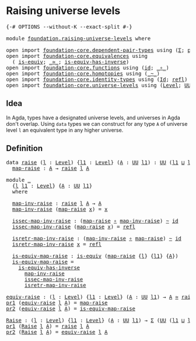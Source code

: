 # Raising universe levels

<pre class="Agda"><a id="36" class="Symbol">{-#</a> <a id="40" class="Keyword">OPTIONS</a> <a id="48" class="Pragma">--without-K</a> <a id="60" class="Pragma">--exact-split</a> <a id="74" class="Symbol">#-}</a>

<a id="79" class="Keyword">module</a> <a id="86" href="foundation.raising-universe-levels.html" class="Module">foundation.raising-universe-levels</a> <a id="121" class="Keyword">where</a>

<a id="128" class="Keyword">open</a> <a id="133" class="Keyword">import</a> <a id="140" href="foundation-core.dependent-pair-types.html" class="Module">foundation-core.dependent-pair-types</a> <a id="177" class="Keyword">using</a> <a id="183" class="Symbol">(</a><a id="184" href="foundation-core.dependent-pair-types.html#502" class="Record">Σ</a><a id="185" class="Symbol">;</a> <a id="187" href="foundation-core.dependent-pair-types.html#592" class="Field">pr1</a><a id="190" class="Symbol">;</a> <a id="192" href="foundation-core.dependent-pair-types.html#604" class="Field">pr2</a><a id="195" class="Symbol">)</a>
<a id="197" class="Keyword">open</a> <a id="202" class="Keyword">import</a> <a id="209" href="foundation-core.equivalences.html" class="Module">foundation-core.equivalences</a> <a id="238" class="Keyword">using</a>
  <a id="246" class="Symbol">(</a> <a id="248" href="foundation-core.equivalences.html#1542" class="Function">is-equiv</a><a id="256" class="Symbol">;</a> <a id="258" href="foundation-core.equivalences.html#1607" class="Function Operator">_≃_</a><a id="261" class="Symbol">;</a> <a id="263" href="foundation-core.equivalences.html#2999" class="Function">is-equiv-has-inverse</a><a id="283" class="Symbol">)</a>
<a id="285" class="Keyword">open</a> <a id="290" class="Keyword">import</a> <a id="297" href="foundation-core.functions.html" class="Module">foundation-core.functions</a> <a id="323" class="Keyword">using</a> <a id="329" class="Symbol">(</a><a id="330" href="foundation-core.functions.html#309" class="Function">id</a><a id="332" class="Symbol">;</a> <a id="334" href="foundation-core.functions.html#407" class="Function Operator">_∘_</a><a id="337" class="Symbol">)</a>
<a id="339" class="Keyword">open</a> <a id="344" class="Keyword">import</a> <a id="351" href="foundation-core.homotopies.html" class="Module">foundation-core.homotopies</a> <a id="378" class="Keyword">using</a> <a id="384" class="Symbol">(</a><a id="385" href="foundation-core.homotopies.html#467" class="Function Operator">_~_</a><a id="388" class="Symbol">)</a>
<a id="390" class="Keyword">open</a> <a id="395" class="Keyword">import</a> <a id="402" href="foundation-core.identity-types.html" class="Module">foundation-core.identity-types</a> <a id="433" class="Keyword">using</a> <a id="439" class="Symbol">(</a><a id="440" href="foundation-core.identity-types.html#641" class="Datatype">Id</a><a id="442" class="Symbol">;</a> <a id="444" href="foundation-core.identity-types.html#694" class="InductiveConstructor">refl</a><a id="448" class="Symbol">)</a>
<a id="450" class="Keyword">open</a> <a id="455" class="Keyword">import</a> <a id="462" href="foundation-core.universe-levels.html" class="Module">foundation-core.universe-levels</a> <a id="494" class="Keyword">using</a> <a id="500" class="Symbol">(</a><a id="501" href="Agda.Primitive.html#597" class="Postulate">Level</a><a id="506" class="Symbol">;</a> <a id="508" href="foundation-core.universe-levels.html#222" class="Primitive">UU</a><a id="510" class="Symbol">;</a> <a id="512" href="Agda.Primitive.html#810" class="Primitive Operator">_⊔_</a><a id="515" class="Symbol">)</a>
</pre>
## Idea

In Agda, types have a designated universe levels, and universes in Agda don't overlap. Using `data` types we can construct for any type `A` of universe level `l` an equivalent type in any higher universe.

## Definition

<pre class="Agda"><a id="760" class="Keyword">data</a> <a id="raise"></a><a id="765" href="foundation.raising-universe-levels.html#765" class="Datatype">raise</a> <a id="771" class="Symbol">(</a><a id="772" href="foundation.raising-universe-levels.html#772" class="Bound">l</a> <a id="774" class="Symbol">:</a> <a id="776" href="Agda.Primitive.html#597" class="Postulate">Level</a><a id="781" class="Symbol">)</a> <a id="783" class="Symbol">{</a><a id="784" href="foundation.raising-universe-levels.html#784" class="Bound">l1</a> <a id="787" class="Symbol">:</a> <a id="789" href="Agda.Primitive.html#597" class="Postulate">Level</a><a id="794" class="Symbol">}</a> <a id="796" class="Symbol">(</a><a id="797" href="foundation.raising-universe-levels.html#797" class="Bound">A</a> <a id="799" class="Symbol">:</a> <a id="801" href="foundation-core.universe-levels.html#222" class="Primitive">UU</a> <a id="804" href="foundation.raising-universe-levels.html#784" class="Bound">l1</a><a id="806" class="Symbol">)</a> <a id="808" class="Symbol">:</a> <a id="810" href="foundation-core.universe-levels.html#222" class="Primitive">UU</a> <a id="813" class="Symbol">(</a><a id="814" href="foundation.raising-universe-levels.html#784" class="Bound">l1</a> <a id="817" href="Agda.Primitive.html#810" class="Primitive Operator">⊔</a> <a id="819" href="foundation.raising-universe-levels.html#772" class="Bound">l</a><a id="820" class="Symbol">)</a> <a id="822" class="Keyword">where</a>
  <a id="raise.map-raise"></a><a id="830" href="foundation.raising-universe-levels.html#830" class="InductiveConstructor">map-raise</a> <a id="840" class="Symbol">:</a> <a id="842" href="foundation.raising-universe-levels.html#797" class="Bound">A</a> <a id="844" class="Symbol">→</a> <a id="846" href="foundation.raising-universe-levels.html#765" class="Datatype">raise</a> <a id="852" href="foundation.raising-universe-levels.html#772" class="Bound">l</a> <a id="854" href="foundation.raising-universe-levels.html#797" class="Bound">A</a>

<a id="857" class="Keyword">module</a> <a id="864" href="foundation.raising-universe-levels.html#864" class="Module">_</a>
  <a id="868" class="Symbol">{</a><a id="869" href="foundation.raising-universe-levels.html#869" class="Bound">l</a> <a id="871" href="foundation.raising-universe-levels.html#871" class="Bound">l1</a> <a id="874" class="Symbol">:</a> <a id="876" href="Agda.Primitive.html#597" class="Postulate">Level</a><a id="881" class="Symbol">}</a> <a id="883" class="Symbol">{</a><a id="884" href="foundation.raising-universe-levels.html#884" class="Bound">A</a> <a id="886" class="Symbol">:</a> <a id="888" href="foundation-core.universe-levels.html#222" class="Primitive">UU</a> <a id="891" href="foundation.raising-universe-levels.html#871" class="Bound">l1</a><a id="893" class="Symbol">}</a>
  <a id="897" class="Keyword">where</a>

  <a id="906" href="foundation.raising-universe-levels.html#906" class="Function">map-inv-raise</a> <a id="920" class="Symbol">:</a> <a id="922" href="foundation.raising-universe-levels.html#765" class="Datatype">raise</a> <a id="928" href="foundation.raising-universe-levels.html#869" class="Bound">l</a> <a id="930" href="foundation.raising-universe-levels.html#884" class="Bound">A</a> <a id="932" class="Symbol">→</a> <a id="934" href="foundation.raising-universe-levels.html#884" class="Bound">A</a>
  <a id="938" href="foundation.raising-universe-levels.html#906" class="Function">map-inv-raise</a> <a id="952" class="Symbol">(</a><a id="953" href="foundation.raising-universe-levels.html#830" class="InductiveConstructor">map-raise</a> <a id="963" href="foundation.raising-universe-levels.html#963" class="Bound">x</a><a id="964" class="Symbol">)</a> <a id="966" class="Symbol">=</a> <a id="968" href="foundation.raising-universe-levels.html#963" class="Bound">x</a>

  <a id="973" href="foundation.raising-universe-levels.html#973" class="Function">issec-map-inv-raise</a> <a id="993" class="Symbol">:</a> <a id="995" class="Symbol">(</a><a id="996" href="foundation.raising-universe-levels.html#830" class="InductiveConstructor">map-raise</a> <a id="1006" href="foundation-core.functions.html#407" class="Function Operator">∘</a> <a id="1008" href="foundation.raising-universe-levels.html#906" class="Function">map-inv-raise</a><a id="1021" class="Symbol">)</a> <a id="1023" href="foundation-core.homotopies.html#467" class="Function Operator">~</a> <a id="1025" href="foundation-core.functions.html#309" class="Function">id</a>
  <a id="1030" href="foundation.raising-universe-levels.html#973" class="Function">issec-map-inv-raise</a> <a id="1050" class="Symbol">(</a><a id="1051" href="foundation.raising-universe-levels.html#830" class="InductiveConstructor">map-raise</a> <a id="1061" href="foundation.raising-universe-levels.html#1061" class="Bound">x</a><a id="1062" class="Symbol">)</a> <a id="1064" class="Symbol">=</a> <a id="1066" href="foundation-core.identity-types.html#694" class="InductiveConstructor">refl</a>

  <a id="1074" href="foundation.raising-universe-levels.html#1074" class="Function">isretr-map-inv-raise</a> <a id="1095" class="Symbol">:</a> <a id="1097" class="Symbol">(</a><a id="1098" href="foundation.raising-universe-levels.html#906" class="Function">map-inv-raise</a> <a id="1112" href="foundation-core.functions.html#407" class="Function Operator">∘</a> <a id="1114" href="foundation.raising-universe-levels.html#830" class="InductiveConstructor">map-raise</a><a id="1123" class="Symbol">)</a> <a id="1125" href="foundation-core.homotopies.html#467" class="Function Operator">~</a> <a id="1127" href="foundation-core.functions.html#309" class="Function">id</a>
  <a id="1132" href="foundation.raising-universe-levels.html#1074" class="Function">isretr-map-inv-raise</a> <a id="1153" href="foundation.raising-universe-levels.html#1153" class="Bound">x</a> <a id="1155" class="Symbol">=</a> <a id="1157" href="foundation-core.identity-types.html#694" class="InductiveConstructor">refl</a>

  <a id="1165" href="foundation.raising-universe-levels.html#1165" class="Function">is-equiv-map-raise</a> <a id="1184" class="Symbol">:</a> <a id="1186" href="foundation-core.equivalences.html#1542" class="Function">is-equiv</a> <a id="1195" class="Symbol">(</a><a id="1196" href="foundation.raising-universe-levels.html#830" class="InductiveConstructor">map-raise</a> <a id="1206" class="Symbol">{</a><a id="1207" href="foundation.raising-universe-levels.html#869" class="Bound">l</a><a id="1208" class="Symbol">}</a> <a id="1210" class="Symbol">{</a><a id="1211" href="foundation.raising-universe-levels.html#871" class="Bound">l1</a><a id="1213" class="Symbol">}</a> <a id="1215" class="Symbol">{</a><a id="1216" href="foundation.raising-universe-levels.html#884" class="Bound">A</a><a id="1217" class="Symbol">})</a>
  <a id="1222" href="foundation.raising-universe-levels.html#1165" class="Function">is-equiv-map-raise</a> <a id="1241" class="Symbol">=</a>
    <a id="1247" href="foundation-core.equivalences.html#2999" class="Function">is-equiv-has-inverse</a>
      <a id="1274" href="foundation.raising-universe-levels.html#906" class="Function">map-inv-raise</a>
      <a id="1294" href="foundation.raising-universe-levels.html#973" class="Function">issec-map-inv-raise</a>
      <a id="1320" href="foundation.raising-universe-levels.html#1074" class="Function">isretr-map-inv-raise</a>

<a id="equiv-raise"></a><a id="1342" href="foundation.raising-universe-levels.html#1342" class="Function">equiv-raise</a> <a id="1354" class="Symbol">:</a> <a id="1356" class="Symbol">(</a><a id="1357" href="foundation.raising-universe-levels.html#1357" class="Bound">l</a> <a id="1359" class="Symbol">:</a> <a id="1361" href="Agda.Primitive.html#597" class="Postulate">Level</a><a id="1366" class="Symbol">)</a> <a id="1368" class="Symbol">{</a><a id="1369" href="foundation.raising-universe-levels.html#1369" class="Bound">l1</a> <a id="1372" class="Symbol">:</a> <a id="1374" href="Agda.Primitive.html#597" class="Postulate">Level</a><a id="1379" class="Symbol">}</a> <a id="1381" class="Symbol">(</a><a id="1382" href="foundation.raising-universe-levels.html#1382" class="Bound">A</a> <a id="1384" class="Symbol">:</a> <a id="1386" href="foundation-core.universe-levels.html#222" class="Primitive">UU</a> <a id="1389" href="foundation.raising-universe-levels.html#1369" class="Bound">l1</a><a id="1391" class="Symbol">)</a> <a id="1393" class="Symbol">→</a> <a id="1395" href="foundation.raising-universe-levels.html#1382" class="Bound">A</a> <a id="1397" href="foundation-core.equivalences.html#1607" class="Function Operator">≃</a> <a id="1399" href="foundation.raising-universe-levels.html#765" class="Datatype">raise</a> <a id="1405" href="foundation.raising-universe-levels.html#1357" class="Bound">l</a> <a id="1407" href="foundation.raising-universe-levels.html#1382" class="Bound">A</a>
<a id="1409" href="foundation-core.dependent-pair-types.html#592" class="Field">pr1</a> <a id="1413" class="Symbol">(</a><a id="1414" href="foundation.raising-universe-levels.html#1342" class="Function">equiv-raise</a> <a id="1426" href="foundation.raising-universe-levels.html#1426" class="Bound">l</a> <a id="1428" href="foundation.raising-universe-levels.html#1428" class="Bound">A</a><a id="1429" class="Symbol">)</a> <a id="1431" class="Symbol">=</a> <a id="1433" href="foundation.raising-universe-levels.html#830" class="InductiveConstructor">map-raise</a>
<a id="1443" href="foundation-core.dependent-pair-types.html#604" class="Field">pr2</a> <a id="1447" class="Symbol">(</a><a id="1448" href="foundation.raising-universe-levels.html#1342" class="Function">equiv-raise</a> <a id="1460" href="foundation.raising-universe-levels.html#1460" class="Bound">l</a> <a id="1462" href="foundation.raising-universe-levels.html#1462" class="Bound">A</a><a id="1463" class="Symbol">)</a> <a id="1465" class="Symbol">=</a> <a id="1467" href="foundation.raising-universe-levels.html#1165" class="Function">is-equiv-map-raise</a>

<a id="Raise"></a><a id="1487" href="foundation.raising-universe-levels.html#1487" class="Function">Raise</a> <a id="1493" class="Symbol">:</a> <a id="1495" class="Symbol">(</a><a id="1496" href="foundation.raising-universe-levels.html#1496" class="Bound">l</a> <a id="1498" class="Symbol">:</a> <a id="1500" href="Agda.Primitive.html#597" class="Postulate">Level</a><a id="1505" class="Symbol">)</a> <a id="1507" class="Symbol">{</a><a id="1508" href="foundation.raising-universe-levels.html#1508" class="Bound">l1</a> <a id="1511" class="Symbol">:</a> <a id="1513" href="Agda.Primitive.html#597" class="Postulate">Level</a><a id="1518" class="Symbol">}</a> <a id="1520" class="Symbol">(</a><a id="1521" href="foundation.raising-universe-levels.html#1521" class="Bound">A</a> <a id="1523" class="Symbol">:</a> <a id="1525" href="foundation-core.universe-levels.html#222" class="Primitive">UU</a> <a id="1528" href="foundation.raising-universe-levels.html#1508" class="Bound">l1</a><a id="1530" class="Symbol">)</a> <a id="1532" class="Symbol">→</a> <a id="1534" href="foundation-core.dependent-pair-types.html#502" class="Record">Σ</a> <a id="1536" class="Symbol">(</a><a id="1537" href="foundation-core.universe-levels.html#222" class="Primitive">UU</a> <a id="1540" class="Symbol">(</a><a id="1541" href="foundation.raising-universe-levels.html#1508" class="Bound">l1</a> <a id="1544" href="Agda.Primitive.html#810" class="Primitive Operator">⊔</a> <a id="1546" href="foundation.raising-universe-levels.html#1496" class="Bound">l</a><a id="1547" class="Symbol">))</a> <a id="1550" class="Symbol">(λ</a> <a id="1553" href="foundation.raising-universe-levels.html#1553" class="Bound">X</a> <a id="1555" class="Symbol">→</a> <a id="1557" href="foundation.raising-universe-levels.html#1521" class="Bound">A</a> <a id="1559" href="foundation-core.equivalences.html#1607" class="Function Operator">≃</a> <a id="1561" href="foundation.raising-universe-levels.html#1553" class="Bound">X</a><a id="1562" class="Symbol">)</a>
<a id="1564" href="foundation-core.dependent-pair-types.html#592" class="Field">pr1</a> <a id="1568" class="Symbol">(</a><a id="1569" href="foundation.raising-universe-levels.html#1487" class="Function">Raise</a> <a id="1575" href="foundation.raising-universe-levels.html#1575" class="Bound">l</a> <a id="1577" href="foundation.raising-universe-levels.html#1577" class="Bound">A</a><a id="1578" class="Symbol">)</a> <a id="1580" class="Symbol">=</a> <a id="1582" href="foundation.raising-universe-levels.html#765" class="Datatype">raise</a> <a id="1588" href="foundation.raising-universe-levels.html#1575" class="Bound">l</a> <a id="1590" href="foundation.raising-universe-levels.html#1577" class="Bound">A</a>
<a id="1592" href="foundation-core.dependent-pair-types.html#604" class="Field">pr2</a> <a id="1596" class="Symbol">(</a><a id="1597" href="foundation.raising-universe-levels.html#1487" class="Function">Raise</a> <a id="1603" href="foundation.raising-universe-levels.html#1603" class="Bound">l</a> <a id="1605" href="foundation.raising-universe-levels.html#1605" class="Bound">A</a><a id="1606" class="Symbol">)</a> <a id="1608" class="Symbol">=</a> <a id="1610" href="foundation.raising-universe-levels.html#1342" class="Function">equiv-raise</a> <a id="1622" href="foundation.raising-universe-levels.html#1603" class="Bound">l</a> <a id="1624" href="foundation.raising-universe-levels.html#1605" class="Bound">A</a>
</pre>